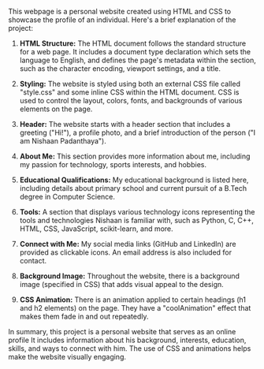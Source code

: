 This webpage is  a personal website created using HTML and CSS to showcase the profile of an individual. Here's a brief explanation of the project:

1. **HTML Structure:** The HTML document follows the standard structure for a web page. It includes a document type declaration which sets the language to English, and defines the page's metadata within the section, such as the character encoding, viewport settings, and a title.

2. **Styling:** The website is styled using both an external CSS file called "style.css" and some inline CSS within the HTML document. CSS is used to control the layout, colors, fonts, and backgrounds of various elements on the page.

3. **Header:** The website starts with a header section that includes a greeting ("Hi!"), a profile photo, and a brief introduction of the person ("I am Nishaan Padanthaya").

4. **About Me:** This section provides more information about me, including my passion for technology, sports interests, and hobbies.

5. **Educational Qualifications:** My educational background is listed here, including details about primary school and current pursuit of a B.Tech degree in Computer Science.

6. **Tools:** A section that displays various technology icons representing the tools and technologies Nishaan is familiar with, such as Python, C, C++, HTML, CSS, JavaScript, scikit-learn, and more.

7. **Connect with Me:** My social media links (GitHub and LinkedIn) are provided as clickable icons. An email address is also included for contact.

8. **Background Image:** Throughout the website, there is a background image (specified in CSS) that adds visual appeal to the design.

9. **CSS Animation:** There is an animation applied to certain headings (h1 and h2 elements) on the page. They have a "coolAnimation" effect that makes them fade in and out repeatedly.

In summary, this project is a personal website that serves as an online profile  It includes information about his background, interests, education, skills, and ways to connect with him. The use of CSS and animations helps make the website visually engaging.
